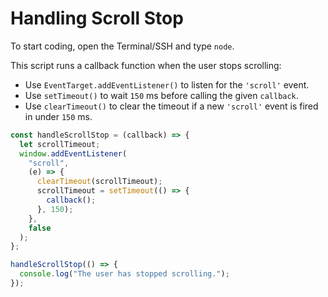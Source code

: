 # Handling Scroll Stop

To start coding, open the Terminal/SSH and type `node`.

This script runs a callback function when the user stops scrolling:

- Use `EventTarget.addEventListener()` to listen for the `'scroll'` event.
- Use `setTimeout()` to wait `150` ms before calling the given `callback`.
- Use `clearTimeout()` to clear the timeout if a new `'scroll'` event is fired in under `150` ms.

```js
const handleScrollStop = (callback) => {
  let scrollTimeout;
  window.addEventListener(
    "scroll",
    (e) => {
      clearTimeout(scrollTimeout);
      scrollTimeout = setTimeout(() => {
        callback();
      }, 150);
    },
    false
  );
};
```

```js
handleScrollStop(() => {
  console.log("The user has stopped scrolling.");
});
```

